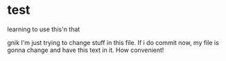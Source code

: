 # test
learning to use this'n that

gnik
I'm just trying to change stuff in this file. If i do commit now, my file is gonna change and have this text in it. How convenient!
